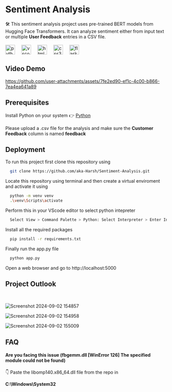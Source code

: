 # Sentiment Analysis

🛠️ This sentiment analysis project uses pre-trained BERT models from Hugging Face Transformers. It can analyze sentiment either from input text or multiple **User Feedback** entries in a CSV file.<br>
<br><img src="https://cdn.jsdelivr.net/gh/devicons/devicon/icons/python/python-original.svg" height="30" alt="python logo"  />
<img width="12" />
<img src="https://cdn.jsdelivr.net/gh/devicons/devicon/icons/vscode/vscode-original.svg" height="30" alt="vscode logo"  />
<img width="12" />
<img src="https://cdn.jsdelivr.net/gh/devicons/devicon/icons/html5/html5-original.svg" height="30" alt="html5 logo"  />
<img width="12" />
<img src="https://cdn.jsdelivr.net/gh/devicons/devicon/icons/css3/css3-original.svg" height="30" alt="css3 logo"  />
<img width="12" />
<img src="https://www.pngfind.com/pngs/m/128-1286693_flask-framework-logo-svg-hd-png-download.png" height="30" alt="flask logo"  />
<img width="12" />

## Video Demo

https://github.com/user-attachments/assets/7fe2ed90-ef1c-4c00-b866-7ea4ea641a89

## Prerequisites

Install Python on your system 👉 [Python](https://www.python.org/downloads/)
<br><br>
Please upload a .csv file for the analysis and make sure the **Customer Feedback** column is named **feedback**

## Deployment

To run this project first clone this repository using

```bash
  git clone https://github.com/aka-Harsh/Sentiment-Analysis.git
```
Locate this repository using terminal and then create a virtual enviroment and activate it using

```bash
  python -m venv venv
  .\venv\Scripts\activate
```
Perform this in your VScode editor to select python intepreter
```bash
  Select View > Command Palette > Python: Select Interpreter > Enter Interpreter path > venv > Script > python.exe
```

Install all the required packages 
```bash
  pip install -r requirements.txt
```

Finally run the app.py file
```bash
  python app.py
```

Open a web browser and go to http://localhost:5000

## Project Outlook
<br>

![Screenshot 2024-09-02 154857](https://github.com/user-attachments/assets/ce4c8957-823e-4db1-bbc7-d940343ab374)

![Screenshot 2024-09-02 154958](https://github.com/user-attachments/assets/f44bd895-c97e-4bb7-b8e6-121e973dc2e8)

![Screenshot 2024-09-02 155009](https://github.com/user-attachments/assets/7053430e-5896-481d-bc93-5dd487314bf4)


## FAQ
#### Are you facing this issue (fbgemm.dll [WinError 126] The specified module could not be found)

👇 Paste the libomp140.x86_64.dll file from the repo in 

**C:\Windows\System32**
